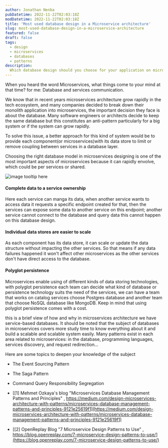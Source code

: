 ```yaml
---
author: Jonathan Nenba
pubDatetime: 2022-11-22T02:03:18Z
modDatetime: 2022-11-22T02:03:18Z
title: 'Most used database design in a Microservice architecture'
slug: most-used-database-design-in-a-microservice-architecture
featured: false
draft: false
tags:
  - design
  - microservices
  - databases
  - patterns
description:
  Which database design should you choose for your application on microservices architecture?
---
```


When you heard the word Microservices, what things come to your mind at that time? for me: Database and services communication.

We know that in recent years microservices architecture grow rapidly in the tech ecosystem, and many companies decided to break down their monolith application into microservices, the important decision they face is about the database. Many software engineers or architects decide to keep the same database but this constitutes an anti-pattern particularly for a big system or if the system can grow rapidly.

To solve this issue, a better approach for this kind of system would be to provide each component(or microservices)with its data store to limit or remove coupling between services in a database layer.

Choosing the right database model in microservices designing is one of the most important aspects of microservices because it can rapidly envolve, which could be per services or shared.

![image tooltip here](/assets/images/posts/database_microservices.png)

#### **Complete data to a service ownership**

Here each service can manga its data, when another service wants to access data it requests a specific endpoint created for that, then the services can expose some data to another service on this endpoint; another service cannot connect to the database and query data this cannot happen on this database design.

#### **Individual data stores are easier to scale**

As each component has its data store, it can scale or update the data structure without impacting the other services. So that means if any data failures happened it won't affect other microservices as the other services don't have direct access to the database.

#### **Polyglot persistence**

Microservices enable using of different kinds of data storing technologies, with polyglot persistence each team can decide what kind of database or persistence technology suits the need of the services, we can have a team that works on catalog services choose Postgres database and another team that choose NoSQL database like MongoDB. Keep in mind that using polyglot persistence comes with a cost.

this is a brief view of how and why in microservices architecture we have service-based databases. It should be noted that the subject of databases in microservices covers more study time to know everything about it and build a scalable and scalable system easily. Many patterns exist in each area related to microservices: in the database, programming languages, services discovery, and request redirection...

Here are some topics to deepen your knowledge of the subject

* The Event Sourcing Pattern
* The Saga Pattern
* Command Query Responsibility Segregation

* [[1] Mehmet Ozkaya's blog "Microservices Database Management Patterns and Principles" , https://medium.com/design-microservices-architecture-with-patterns/microservices-database-management-patterns-and-principles-9121e25619f1](https://medium.com/design-microservices-architecture-with-patterns/microservices-database-management-patterns-and-principles-9121e25619f1)

* [[2] OpenReplay Blog "7 Microservice Design Patterns to Use" , https://blog.openreplay.com/7-microservice-design-patterns-to-use/](https://blog.openreplay.com/7-microservice-design-patterns-to-use/)
